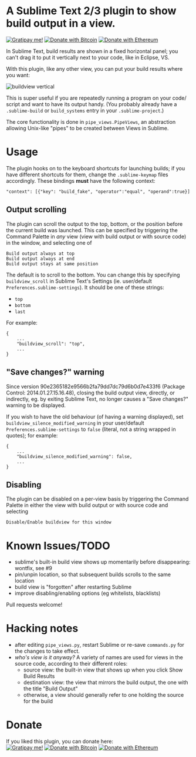 # A Sublime Text 2/3 plugin to show build output in a view.

[![Gratipay me!](https://img.shields.io/badge/Donate-gratipay-663300.svg)](https://gratipay.com/~rctay) [![Donate with Bitcoin](https://img.shields.io/badge/Donate-BTC-orange.svg)](https://blockchain.info/address/19xm5wFxyrue9Ncdhw3qLysmYAh7NSxbAc) [![Donate with Ethereum](https://img.shields.io/badge/Donate-ETH-blue.svg)](https://etherscan.io/address/0x1e4625a37f0bC6f37F6785e74Acdcb9C9473A3Ba)

In Sublime Text, build results are shown in a fixed horizontal panel; you
can't drag it to put it vertically next to your code, like in Eclipse, VS.

With this plugin, like any other view, you can put your build results where
you want:

![buildview vertical](https://github.com/rctay/sublime-text-2-buildview/raw/master/buildview.png)

This is super useful if you are repeatedly running a program on your code/
script and want to have its output handy. (You probably already have a
`.sublime-build` or `build_systems` entry in your `.sublime-project`.)

The core functionality is done in `pipe_views.PipeViews`, an abstraction
allowing Unix-like "pipes" to be created between Views in Sublime.

# Usage

The plugin hooks on to the keyboard shortcuts for launching builds; if you
have different shortcuts for them, change the `.sublime-keymap` files
accordingly. These bindings **must** have the following context:

	"context": [{"key": "build_fake", "operator":"equal", "operand":true}]

## Output scrolling

The plugin can scroll the output to the top, bottom, or the position before
the current build was launched.
This can be specified by triggering the Command Palette in *any* view (view
with build output or with source code) in the window, and selecting one of

    Build output always at top
    Build output always at end
    Build output stays at same position

The default is to scroll to the bottom. You can change this by specifying
`buildview_scroll` in Sublime Text's Settings (ie. user/default
`Preferences.sublime-settings`). It should be one of these strings:

 - `top`
 - `bottom`
 - `last`

For example:

    {
    	...
    	"buildview_scroll": "top",
    	...
    }

## "Save changes?" warning

Since version 90e2365182e9566b2fa79dd7dc79d6b0d7e433f6 (Package Control: 2014.01.27.15.16.48),
closing the build output view, directly, or indirectly, eg. by exiting
Sublime Text, no longer causes a "Save changes?" warning to be displayed.

If you wish to have the old behaviour (of having a warning displayed), set
`buildview_silence_modified_warning` in your user/default `Preferences.sublime-settings`
to `false` (literal, not a string wrapped in quotes); for example:

    {
    	...
    	"buildview_silence_modified_warning": false,
    	...
    }

## Disabling

The plugin can be disabled on a per-view basis by triggering the Command
Palette in either the view with build output or with source code and selecting

    Disable/Enable buildview for this window

# Known Issues/TODO

 - sublime's built-in build view shows up momentarily before disappearing: wontfix, see #9
 - pin/unpin location, so that subsequent builds scrolls to the same location
 - build view is "forgotten" after restarting Sublime
 - improve disabling/enabling options (eg whitelists, blacklists)

Pull requests welcome!

# Hacking notes

 - after editing `pipe_views.py`, restart Sublime or re-save `commands.py` 
   for the changes to take effect.
 - _who's view is it anyway?_ A variety of names are used for views in the
   source code, according to their different roles:
   - source view: the built-in view that shows up when you click Show Build
     Results
   - destination view: the view that mirrors the build output, the one with the
     title "Build Output"
   - otherwise, a view should generally refer to one holding the source for the
     build

# Donate

If you liked this plugin, you can donate here:  
[![Gratipay me!](https://img.shields.io/badge/Donate-gratipay-663300.svg)](https://gratipay.com/~rctay) [![Donate with Bitcoin](https://img.shields.io/badge/Donate-BTC-orange.svg)](https://blockchain.info/address/19xm5wFxyrue9Ncdhw3qLysmYAh7NSxbAc) [![Donate with Ethereum](https://img.shields.io/badge/Donate-ETH-blue.svg)](https://etherscan.io/address/0x1e4625a37f0bC6f37F6785e74Acdcb9C9473A3Ba)

